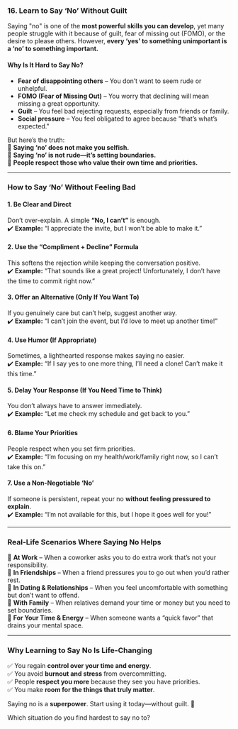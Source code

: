 ### **16. Learn to Say ‘No’ Without Guilt**  

Saying "no" is one of the **most powerful skills you can develop**, yet many people struggle with it because of guilt, fear of missing out (FOMO), or the desire to please others. However, **every ‘yes’ to something unimportant is a ‘no’ to something important.**  

#### **Why Is It Hard to Say No?**  
- **Fear of disappointing others** – You don’t want to seem rude or unhelpful.  
- **FOMO (Fear of Missing Out)** – You worry that declining will mean missing a great opportunity.  
- **Guilt** – You feel bad rejecting requests, especially from friends or family.  
- **Social pressure** – You feel obligated to agree because "that’s what’s expected."  

But here’s the truth:  
🚫 **Saying ‘no’ does not make you selfish.**  
🚫 **Saying ‘no’ is not rude—it’s setting boundaries.**  
🚫 **People respect those who value their own time and priorities.**  

---

### **How to Say ‘No’ Without Feeling Bad**  

#### **1. Be Clear and Direct**  
Don’t over-explain. A simple **“No, I can’t”** is enough.  
✔️ **Example:** “I appreciate the invite, but I won’t be able to make it.”  

#### **2. Use the “Compliment + Decline” Formula**  
This softens the rejection while keeping the conversation positive.  
✔️ **Example:** “That sounds like a great project! Unfortunately, I don’t have the time to commit right now.”  

#### **3. Offer an Alternative (Only If You Want To)**  
If you genuinely care but can’t help, suggest another way.  
✔️ **Example:** “I can’t join the event, but I’d love to meet up another time!”  

#### **4. Use Humor (If Appropriate)**  
Sometimes, a lighthearted response makes saying no easier.  
✔️ **Example:** “If I say yes to one more thing, I’ll need a clone! Can’t make it this time.”  

#### **5. Delay Your Response (If You Need Time to Think)**  
You don’t always have to answer immediately.  
✔️ **Example:** “Let me check my schedule and get back to you.”  

#### **6. Blame Your Priorities**  
People respect when you set firm priorities.  
✔️ **Example:** “I’m focusing on my health/work/family right now, so I can’t take this on.”  

#### **7. Use a Non-Negotiable ‘No’**  
If someone is persistent, repeat your no **without feeling pressured to explain**.  
✔️ **Example:** “I’m not available for this, but I hope it goes well for you!”  

---

### **Real-Life Scenarios Where Saying No Helps**  

🚫 **At Work** – When a coworker asks you to do extra work that’s not your responsibility.  
🚫 **In Friendships** – When a friend pressures you to go out when you’d rather rest.  
🚫 **In Dating & Relationships** – When you feel uncomfortable with something but don’t want to offend.  
🚫 **With Family** – When relatives demand your time or money but you need to set boundaries.  
🚫 **For Your Time & Energy** – When someone wants a “quick favor” that drains your mental space.  

---

### **Why Learning to Say No Is Life-Changing**  
✅ You regain **control over your time and energy**.  
✅ You avoid **burnout and stress** from overcommitting.  
✅ People **respect you more** because they see you have priorities.  
✅ You make **room for the things that truly matter**.  

Saying no is a **superpower**. Start using it today—without guilt. 🚀  

Which situation do you find hardest to say no to?